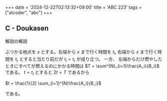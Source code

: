 +++
date = '2024-12-22T02:13:32+09:00'
title = 'ABC 223'
tags = ["atcoder", "abc"]
+++

## C - Doukasen

解説の解説

ぶつかる地点を $x$ とする。左端から $x$ まで行く時間を $t_l$, 右端から $x$ まで行く時間を $t_r$ とすると当たり前だが $t_l = t_r$ が成り立つ。
一方、 左端からだけ燃やしたときにすべてが燃えるのにかかる時間は $T = \sum^{N}_{i=1}\frac{A_i}{B_i}$ である。
$t = t_l$ とすると $2t = T$ であるから

$t = \frac{1}{2} \sum_{i=1}^{N}\frac{A_i}{B_i}$

である。

